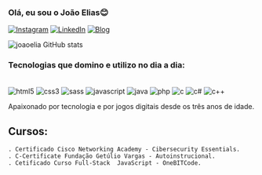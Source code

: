 
### Olá, eu sou o João Elias😊

[![Instagram](https://img.shields.io/badge/Instagram-E4405F?style=for-the-badge&logo=instagram&logoColor=white)](https://www.instagram.com/_eliasjf/)
[![LinkedIn](https://img.shields.io/badge/LinkedIn-0077B5?style=for-the-badge&logo=linkedin&logoColor=white)](https://www.linkedin.com/in/joão-elias-a74a92265/?locale=pt_BR)
[![Blog](https://img.shields.io/badge/dev.to-0A0A0A?style=for-the-badge&logo=devdotto&logoColor=white)](https://sujeitoprogramador.com)

![joaoelia GitHub stats](https://github-readme-stats.vercel.app/api?username=joaoelia&show_icons=true&theme=dracula)

### Tecnologias que domino e utilizo no dia a dia:

<div style="display: inline_block"><br/>
    <img align="center" alt="html5" src="https://img.shields.io/badge/HTML5-E34F26?style=for-the-badge&logo=html5&logoColor=white" />
    <img align="center" alt="css3" src="https://img.shields.io/badge/CSS3-1572B6?style=for-the-badge&logo=css3&logoColor=white" />
    <img align="center" alt="sass" src="https://img.shields.io/badge/Sass-CC6699?style=for-the-badge&logo=sass&logoColor=white" />
    <img align="center" alt="javascript" src="https://img.shields.io/badge/JavaScript-F7DF1E?style=for-the-badge&logo=javascript&logoColor=black" />
    <img align="center" alt="java" src="https://img.shields.io/badge/Java-ED8B00?style=for-the-badge&logo=openjdk&logoColor=white" />
    <img align="center" alt="php" src="https://img.shields.io/badge/PHP-777BB4?style=for-the-badge&logo=php&logoColor=white" />
    <img align="center" alt="c" src="https://img.shields.io/badge/C-00599C?style=for-the-badge&logo=c&logoColor=white" />
    <img align="center" alt="c#" src="https://img.shields.io/badge/C%23-239120?style=for-the-badge&logo=c-sharp&logoColor=white" />
    <img align="center" alt="c++" src="https://img.shields.io/badge/C%2B%2B-00599C?style=for-the-badge&logo=c%2B%2B&logoColor=white" />

</div>

 Apaixonado por tecnologia e por jogos digitais desde os três anos de idade.

 ## Cursos:

    . Certificado Cisco Networking Academy - Cibersecurity Essentials.
    . C-Certificate Fundação Getúlio Vargas - Autoinstrucional.
    . Cetificado Curso Full-Stack  JavaScript - OneBITCode.



  
